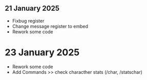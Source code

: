 ## 21 January 2025
- Fixbug register
- Change message register to embed
- Rework some code

# 23 January 2025
- Rework some code
- Add Commands >> check characther stats (/char, /statschar)